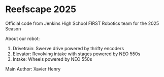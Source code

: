 # Reefscape 2025

Official code from Jenkins High School FIRST Robotics team for the 2025 Season

About our robot:

 1. Drivetrain: Swerve drive powered by thrifty encoders
 2. Elevator: Revolving intake with stages powered by NEO 550s
 3. Intake: Wheels powered by NEO 550s

Main Author: Xavier Henry
